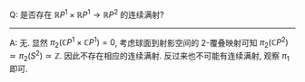 Q: 是否存在 $\mathbb RP^1\times \mathbb RP^1\to \mathbb RP^2$ 的连续满射? 

***

A: 无. 显然 $\pi_2(\mathbb CP^1\times \mathbb CP^1)=0$, 考虑球面到射影空间的 $2$-覆叠映射可知 $\pi_2(\mathbb CP^2)\simeq \pi_2(S^2)\simeq \mathbb Z$. 因此不存在相应的连续满射. 反过来也不可能有连续满射, 观察 $\pi_1$ 即可.

